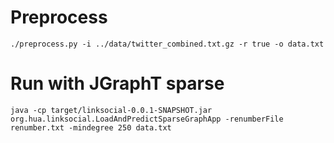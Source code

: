 
# Preprocess 

```
./preprocess.py -i ../data/twitter_combined.txt.gz -r true -o data.txt
```

# Run with JGraphT sparse


```
java -cp target/linksocial-0.0.1-SNAPSHOT.jar org.hua.linksocial.LoadAndPredictSparseGraphApp -renumberFile renumber.txt -mindegree 250 data.txt
```
